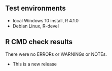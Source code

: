 ## Test environments
* local Windows 10 install, R 4.1.0
* Debian Linux, R-devel

## R CMD check results
There were no ERRORs or WARNINGs or NOTEs. 

* This is a new release
